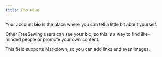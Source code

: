 ```yaml
---
title: Про мене
---
```


Your account **bio** is the place where you can tell a little bit about yourself.

Other FreeSewing users can see your bio, so this is a way to find like-minded people or promote your own content.

This field supports Markdown, so you can add links and even images.
